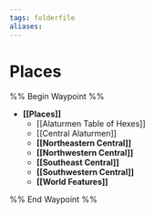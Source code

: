 ```yaml
---
tags: folderfile
aliases:
---
```


# Places
%% Begin Waypoint %%
- **[[Places]]**
	- [[Alaturmen Table of Hexes]]
	- [[Central Alaturmen]]
	- **[[Northeastern Central]]**
	- **[[Northwestern Central]]**
	- **[[Southeast Central]]**
	- **[[Southwestern Central]]**
	- **[[World Features]]**

%% End Waypoint %%
